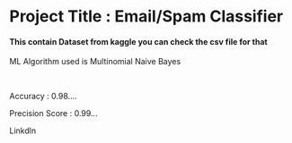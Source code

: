 <h1> Project Title : Email/Spam Classifier</h1>
<h4>This contain Dataset from kaggle you can check the csv file for that</h4>
<p> ML Algorithm used is Multinomial Naive Bayes</p>
<br>
<p>Accuracy : 0.98....</p>
<p>Precision Score : 0.99...</p>

<a herf="Linkdln">Linkdln</a>
